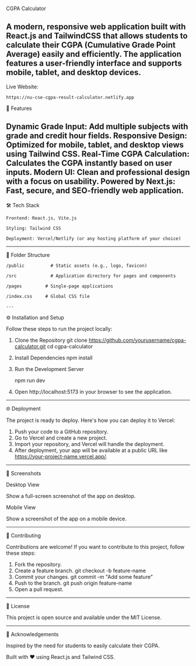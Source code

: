 CGPA Calculator

A modern, responsive web application built with React.js and TailwindCSS that allows students to calculate their CGPA (Cumulative Grade Point Average) easily and efficiently. The application features a user-friendly interface and supports mobile, tablet, and desktop devices.
---

Live Website:

    https://nu-cse-cgpa-result-calculator.netlify.app

🚀 Features

Dynamic Grade Input: Add multiple subjects with grade and credit hour fields.
Responsive Design: Optimized for mobile, tablet, and desktop views using Tailwind CSS.
Real-Time CGPA Calculation: Calculates the CGPA instantly based on user inputs.
Modern UI: Clean and professional design with a focus on usability.
Powered by Next.js: Fast, secure, and SEO-friendly web application.
---

🛠️ Tech Stack

    Frontend: React.js, Vite.js

    Styling: Tailwind CSS

    Deployment: Vercel/Netlify (or any hosting platform of your choice)

---
📂 Folder Structure

    /public          # Static assets (e.g., logo, favicon)

    /src             # Application directory for pages and components

    /pages         # Single-page applications

    /index.css     # Global CSS file
    
    ---
⚙️ Installation and Setup

Follow these steps to run the project locally:

1. Clone the Repository
    git clone https://github.com/yourusername/cgpa-calculator.git
    cd cgpa-calculator
2. Install Dependencies
    npm install
3. Run the Development Server

    npm run dev


4. Open http://localhost:5173 in your browser to see the application.
---

🌐 Deployment

The project is ready to deploy. Here's how you can deploy it to Vercel:
1. Push your code to a GitHub repository.
2. Go to Vercel and create a new project.
3. Import your repository, and Vercel will handle the deployment.
4. After deployment, your app will be available at a public URL like https://your-project-name.vercel.app/.
---

📸 Screenshots

Desktop View

Show a full-screen screenshot of the app on desktop.

Mobile View

Show a screenshot of the app on a mobile device.

---

🔧 Contributing

Contributions are welcome! If you want to contribute to this project, follow these steps:

1. Fork the repository.
2. Create a feature branch.
    git checkout -b feature-name
3. Commit your changes.
    git commit -m "Add some feature"
4. Push to the branch.
    git push origin feature-name
5. Open a pull request.

---

📝 License

This project is open source and available under the MIT License.


---

🙌 Acknowledgements

Inspired by the need for students to easily calculate their CGPA.

Built with ❤️ using React.js and Tailwind CSS.